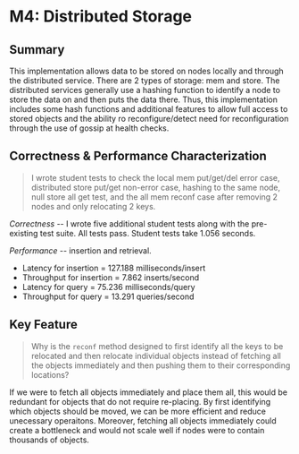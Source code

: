 # M4: Distributed Storage


## Summary

This implementation allows data to be stored on nodes locally and through the distributed service. There are 2 types of storage: mem and store. The distributed services generally use a hashing function to identify a node to store the data on and then puts the data there. Thus, this implementation includes some hash functions and additional features to allow full access to stored objects and the ability ro reconfigure/detect need for reconfiguration through the use of gossip at health checks. 


## Correctness & Performance Characterization

> I wrote student tests to check the local mem put/get/del error case, distributed store put/get non-error case, hashing to the same node, null store all get test, and the all mem reconf case after removing 2 nodes and only relocating 2 keys.


*Correctness* -- I wrote five additional student tests along with the pre-existing test suite. All tests pass. Student tests take 1.056 seconds.


*Performance* -- insertion and retrieval.
- Latency for insertion = 127.188 milliseconds/insert
- Throughput for insertion = 7.862 inserts/second
- Latency for query = 75.236 milliseconds/query
- Throughput for query = 13.291 queries/second


## Key Feature

> Why is the `reconf` method designed to first identify all the keys to be relocated and then relocate individual objects instead of fetching all the objects immediately and then pushing them to their corresponding locations?

If we were to fetch all objects immediately and place them all, this would be redundant for objects that do not require re-placing. By first identifying which objects should be moved, we can be more efficient and reduce unecessary operaitons. Moreover, fetching all objects immediately could create a bottleneck and would not scale well if nodes were to contain thousands of objects.